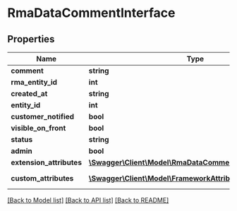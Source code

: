 # RmaDataCommentInterface

## Properties
Name | Type | Description | Notes
------------ | ------------- | ------------- | -------------
**comment** | **string** | Comment | 
**rma_entity_id** | **int** | Rma Id | 
**created_at** | **string** | Created_at | 
**entity_id** | **int** | Entity_id | 
**customer_notified** | **bool** | Is_customer_notified | 
**visible_on_front** | **bool** | Is_visible_on_front | 
**status** | **string** | Status | 
**admin** | **bool** | Is_admin | 
**extension_attributes** | [**\Swagger\Client\Model\RmaDataCommentExtensionInterface**](RmaDataCommentExtensionInterface.md) |  | [optional] 
**custom_attributes** | [**\Swagger\Client\Model\FrameworkAttributeInterface[]**](FrameworkAttributeInterface.md) | Custom attributes values. | [optional] 

[[Back to Model list]](../README.md#documentation-for-models) [[Back to API list]](../README.md#documentation-for-api-endpoints) [[Back to README]](../README.md)


